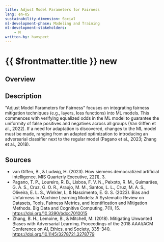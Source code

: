 ```yaml
---
title: Adjust Model Parameters for Fairness
lang: en-US
sustainability-dimension: Social
ml-development-phase: Modeling and Training
ml-development-stakeholders: 
    - M
written-by: havspect
---
```


<script setup>
import DPOverview from '../../components/DPOverview.vue'
</script>


# {{ $frontmatter.title }} <Badge type="tip">new</Badge>

## Overview
<DPOverview />

## Description
"Adjust Model Parameters for Fairness" focuses on integrating fairness mitigation techniques (e.g., layers, loss functions) into ML models. This commences with verifying equalized odds in the ML model to guarantee the uniformity of false positives and negatives across all groups (Van Giffen et al., 2022). If a need for adaptation is discovered, changes to the ML model must be made, ranging from an adapted optimization to introducing an adversarial classifier next to the regular model (Pagano et al., 2023; Zhang et al., 2018).

## Sources 
- van Giffen, B., & Ludwig, H. (2023). How siemens democratized artificial intelligence. MIS Quarterly Executive, 22(1), 3.
- Pagano, T. P., Loureiro, R. B., Lisboa, F. V. N., Peixoto, R. M., Guimarães, G. A. S., Cruz, G. O. R., Araujo, M. M., Santos, L. L., Cruz, M. A. S., Oliveira, E. L. S., Winkler, I., & Nascimento, E. G. S. (2023). Bias and Unfairness in Machine Learning Models: A Systematic Review on Datasets, Tools, Fairness Metrics, and Identification and Mitigation Methods. Big Data and Cognitive Computing, 7(1), 15. https://doi.org/10.3390/bdcc7010015
- Zhang, B. H., Lemoine, B., & Mitchell, M. (2018). Mitigating Unwanted Biases with Adversarial Learning. Proceedings of the 2018 AAAI/ACM Conference on AI, Ethics, and Society, 335–340. https://doi.org/10.1145/3278721.3278779
